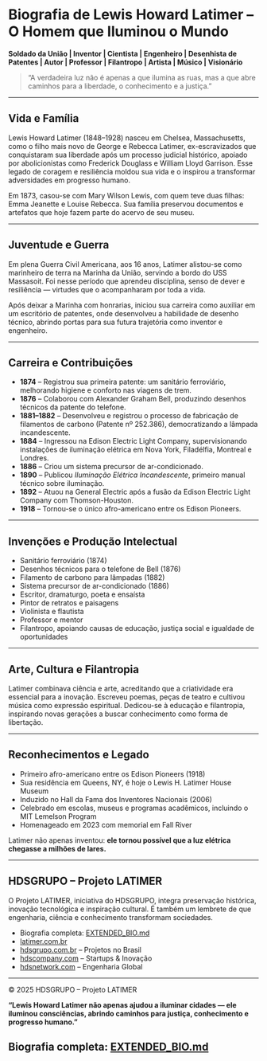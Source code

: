 
# Biografia de Lewis Howard Latimer – O Homem que Iluminou o Mundo

**Soldado da União | Inventor | Cientista | Engenheiro | Desenhista de Patentes | Autor | Professor | Filantropo | Artista | Músico | Visionário**

> “A verdadeira luz não é apenas a que ilumina as ruas, mas a que abre caminhos para a liberdade, o conhecimento e a justiça.”

---

## Vida e Família
Lewis Howard Latimer (1848–1928) nasceu em Chelsea, Massachusetts, como o filho mais novo de George e Rebecca Latimer, ex-escravizados que conquistaram sua liberdade após um processo judicial histórico, apoiado por abolicionistas como Frederick Douglass e William Lloyd Garrison. Esse legado de coragem e resiliência moldou sua vida e o inspirou a transformar adversidades em progresso humano.

Em 1873, casou-se com Mary Wilson Lewis, com quem teve duas filhas: Emma Jeanette e Louise Rebecca. Sua família preservou documentos e artefatos que hoje fazem parte do acervo de seu museu.

---

## Juventude e Guerra
Em plena Guerra Civil Americana, aos 16 anos, Latimer alistou-se como marinheiro de terra na Marinha da União, servindo a bordo do USS Massasoit. Foi nesse período que aprendeu disciplina, senso de dever e resiliência — virtudes que o acompanharam por toda a vida.

Após deixar a Marinha com honrarias, iniciou sua carreira como auxiliar em um escritório de patentes, onde desenvolveu a habilidade de desenho técnico, abrindo portas para sua futura trajetória como inventor e engenheiro.

---

## Carreira e Contribuições
- **1874** – Registrou sua primeira patente: um sanitário ferroviário, melhorando higiene e conforto nas viagens de trem.  
- **1876** – Colaborou com Alexander Graham Bell, produzindo desenhos técnicos da patente do telefone.  
- **1881–1882** – Desenvolveu e registrou o processo de fabricação de filamentos de carbono (Patente nº 252.386), democratizando a lâmpada incandescente.  
- **1884** – Ingressou na Edison Electric Light Company, supervisionando instalações de iluminação elétrica em Nova York, Filadélfia, Montreal e Londres.  
- **1886** – Criou um sistema precursor de ar-condicionado.  
- **1890** – Publicou *Iluminação Elétrica Incandescente*, primeiro manual técnico sobre iluminação.  
- **1892** – Atuou na General Electric após a fusão da Edison Electric Light Company com Thomson-Houston.  
- **1918** – Tornou-se o único afro-americano entre os Edison Pioneers.

---

## Invenções e Produção Intelectual
- Sanitário ferroviário (1874)  
- Desenhos técnicos para o telefone de Bell (1876)  
- Filamento de carbono para lâmpadas (1882)  
- Sistema precursor de ar-condicionado (1886)  
- Escritor, dramaturgo, poeta e ensaísta  
- Pintor de retratos e paisagens  
- Violinista e flautista  
- Professor e mentor  
- Filantropo, apoiando causas de educação, justiça social e igualdade de oportunidades

---

## Arte, Cultura e Filantropia
Latimer combinava ciência e arte, acreditando que a criatividade era essencial para a inovação. Escreveu poemas, peças de teatro e cultivou música como expressão espiritual. Dedicou-se à educação e filantropia, inspirando novas gerações a buscar conhecimento como forma de libertação.

---

## Reconhecimentos e Legado
- Primeiro afro-americano entre os Edison Pioneers (1918)  
- Sua residência em Queens, NY, é hoje o Lewis H. Latimer House Museum  
- Induzido no Hall da Fama dos Inventores Nacionais (2006)  
- Celebrado em escolas, museus e programas acadêmicos, incluindo o MIT Lemelson Program  
- Homenageado em 2023 com memorial em Fall River  

Latimer não apenas inventou: **ele tornou possível que a luz elétrica chegasse a milhões de lares.**

---

## HDSGRUPO – Projeto LATIMER
O Projeto LATIMER, iniciativa do HDSGRUPO, integra preservação histórica, inovação tecnológica e inspiração cultural. É também um lembrete de que engenharia, ciência e conhecimento transformam sociedades.

- Biografia completa: [EXTENDED_BIO.md](./EXTENDED_BIO.md)  
- [latimer.com.br](http://latimer.com.br)  
- [hdsgrupo.com.br](http://hdsgrupo.com.br) – Projetos no Brasil  
- [hdscompany.com](http://hdscompany.com) – Startups & Inovação  
- [hdsnetwork.com](http://hdsnetwork.com) – Engenharia Global  

---

© 2025 HDSGRUPO – Projeto LATIMER

**“Lewis Howard Latimer não apenas ajudou a iluminar cidades — ele iluminou consciências, abrindo caminhos para justiça, conhecimento e progresso humano.”**

## Biografia completa: [EXTENDED_BIO.md](./EXTENDED_BIO.md)
